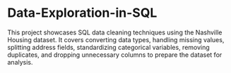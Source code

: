 # Data-Exploration-in-SQL
This project showcases SQL data cleaning techniques using the Nashville Housing dataset. It covers converting data types, handling missing values, splitting address fields, standardizing categorical variables, removing duplicates, and dropping unnecessary columns to prepare the dataset for analysis.
